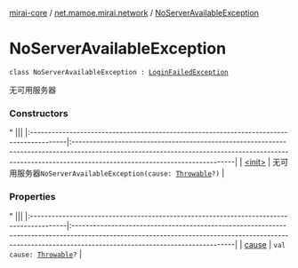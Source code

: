 [mirai-core](../../index.md) / [net.mamoe.mirai.network](../index.md) / [NoServerAvailableException](./index.md)

# NoServerAvailableException

`class NoServerAvailableException : `[`LoginFailedException`](../-login-failed-exception/index.md)

无可用服务器

### Constructors

"
                                    |||
                                    |:----------------------------------------------------------------------------------------|:---------------------------------------------------------------------------------------------------------------------------------------------------------------------------------------------------------|
                                    | [&lt;init&gt;](-init-.md) | 无可用服务器`NoServerAvailableException(cause: `[`Throwable`](https://kotlinlang.org/api/latest/jvm/stdlib/kotlin/-throwable/index.html)`?)` |

### Properties

"
                                    |||
                                    |:----------------------------------------------------------------------------------------|:---------------------------------------------------------------------------------------------------------------------------------------------------------------------------------------------------------|
                                    | [cause](cause.md) | `val cause: `[`Throwable`](https://kotlinlang.org/api/latest/jvm/stdlib/kotlin/-throwable/index.html)`?` |

